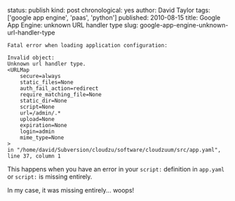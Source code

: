 status: publish
kind: post
chronological: yes
author: David Taylor
tags: ['google app engine', 'paas', 'python']
published: 2010-08-15
title: Google App Engine: unknown URL handler type
slug: google-app-engine-unknown-url-handler-type

    Fatal error when loading application configuration:

    Invalid object:
    Unknown url handler type.
    <URLMap 
        secure=always 
        static_files=None 
        auth_fail_action=redirect 
        require_matching_file=None 
        static_dir=None 
        script=None 
        url=/admin/.* 
        upload=None 
        expiration=None 
        login=admin 
        mime_type=None
    >
    in "/home/david/Subversion/cloudzu/software/cloudzuum/src/app.yaml", line 37, column 1

 
This happens when you have an error in your `script:` definition in `app.yaml` or `script:` is missing entirely.

In my case, it was missing entirely... woops!
